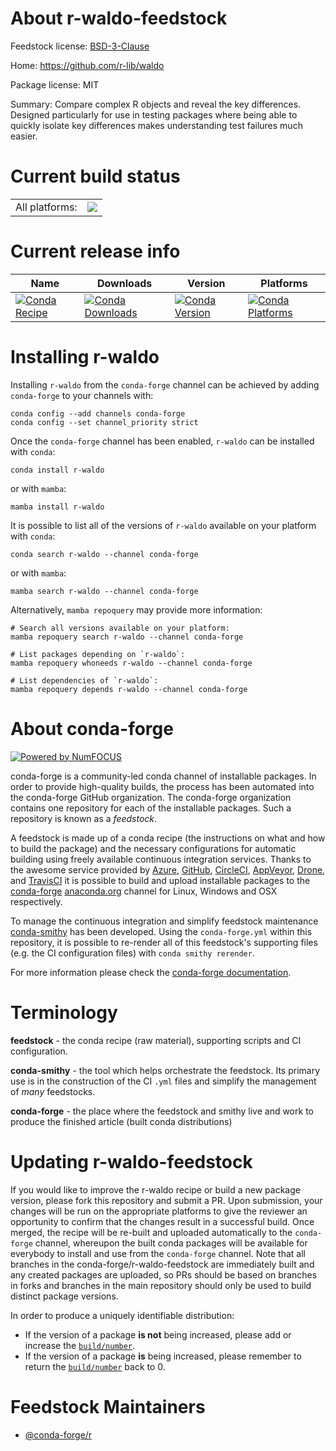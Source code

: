 About r-waldo-feedstock
=======================

Feedstock license: [BSD-3-Clause](https://github.com/conda-forge/r-waldo-feedstock/blob/main/LICENSE.txt)

Home: https://github.com/r-lib/waldo

Package license: MIT

Summary: Compare complex R objects and reveal the key differences.  Designed particularly for use in testing packages where being able to quickly isolate key differences makes understanding test failures much easier.

Current build status
====================


<table><tr><td>All platforms:</td>
    <td>
      <a href="https://dev.azure.com/conda-forge/feedstock-builds/_build/latest?definitionId=11031&branchName=main">
        <img src="https://dev.azure.com/conda-forge/feedstock-builds/_apis/build/status/r-waldo-feedstock?branchName=main">
      </a>
    </td>
  </tr>
</table>

Current release info
====================

| Name | Downloads | Version | Platforms |
| --- | --- | --- | --- |
| [![Conda Recipe](https://img.shields.io/badge/recipe-r--waldo-green.svg)](https://anaconda.org/conda-forge/r-waldo) | [![Conda Downloads](https://img.shields.io/conda/dn/conda-forge/r-waldo.svg)](https://anaconda.org/conda-forge/r-waldo) | [![Conda Version](https://img.shields.io/conda/vn/conda-forge/r-waldo.svg)](https://anaconda.org/conda-forge/r-waldo) | [![Conda Platforms](https://img.shields.io/conda/pn/conda-forge/r-waldo.svg)](https://anaconda.org/conda-forge/r-waldo) |

Installing r-waldo
==================

Installing `r-waldo` from the `conda-forge` channel can be achieved by adding `conda-forge` to your channels with:

```
conda config --add channels conda-forge
conda config --set channel_priority strict
```

Once the `conda-forge` channel has been enabled, `r-waldo` can be installed with `conda`:

```
conda install r-waldo
```

or with `mamba`:

```
mamba install r-waldo
```

It is possible to list all of the versions of `r-waldo` available on your platform with `conda`:

```
conda search r-waldo --channel conda-forge
```

or with `mamba`:

```
mamba search r-waldo --channel conda-forge
```

Alternatively, `mamba repoquery` may provide more information:

```
# Search all versions available on your platform:
mamba repoquery search r-waldo --channel conda-forge

# List packages depending on `r-waldo`:
mamba repoquery whoneeds r-waldo --channel conda-forge

# List dependencies of `r-waldo`:
mamba repoquery depends r-waldo --channel conda-forge
```


About conda-forge
=================

[![Powered by
NumFOCUS](https://img.shields.io/badge/powered%20by-NumFOCUS-orange.svg?style=flat&colorA=E1523D&colorB=007D8A)](https://numfocus.org)

conda-forge is a community-led conda channel of installable packages.
In order to provide high-quality builds, the process has been automated into the
conda-forge GitHub organization. The conda-forge organization contains one repository
for each of the installable packages. Such a repository is known as a *feedstock*.

A feedstock is made up of a conda recipe (the instructions on what and how to build
the package) and the necessary configurations for automatic building using freely
available continuous integration services. Thanks to the awesome service provided by
[Azure](https://azure.microsoft.com/en-us/services/devops/), [GitHub](https://github.com/),
[CircleCI](https://circleci.com/), [AppVeyor](https://www.appveyor.com/),
[Drone](https://cloud.drone.io/welcome), and [TravisCI](https://travis-ci.com/)
it is possible to build and upload installable packages to the
[conda-forge](https://anaconda.org/conda-forge) [anaconda.org](https://anaconda.org/)
channel for Linux, Windows and OSX respectively.

To manage the continuous integration and simplify feedstock maintenance
[conda-smithy](https://github.com/conda-forge/conda-smithy) has been developed.
Using the ``conda-forge.yml`` within this repository, it is possible to re-render all of
this feedstock's supporting files (e.g. the CI configuration files) with ``conda smithy rerender``.

For more information please check the [conda-forge documentation](https://conda-forge.org/docs/).

Terminology
===========

**feedstock** - the conda recipe (raw material), supporting scripts and CI configuration.

**conda-smithy** - the tool which helps orchestrate the feedstock.
                   Its primary use is in the construction of the CI ``.yml`` files
                   and simplify the management of *many* feedstocks.

**conda-forge** - the place where the feedstock and smithy live and work to
                  produce the finished article (built conda distributions)


Updating r-waldo-feedstock
==========================

If you would like to improve the r-waldo recipe or build a new
package version, please fork this repository and submit a PR. Upon submission,
your changes will be run on the appropriate platforms to give the reviewer an
opportunity to confirm that the changes result in a successful build. Once
merged, the recipe will be re-built and uploaded automatically to the
`conda-forge` channel, whereupon the built conda packages will be available for
everybody to install and use from the `conda-forge` channel.
Note that all branches in the conda-forge/r-waldo-feedstock are
immediately built and any created packages are uploaded, so PRs should be based
on branches in forks and branches in the main repository should only be used to
build distinct package versions.

In order to produce a uniquely identifiable distribution:
 * If the version of a package **is not** being increased, please add or increase
   the [``build/number``](https://docs.conda.io/projects/conda-build/en/latest/resources/define-metadata.html#build-number-and-string).
 * If the version of a package **is** being increased, please remember to return
   the [``build/number``](https://docs.conda.io/projects/conda-build/en/latest/resources/define-metadata.html#build-number-and-string)
   back to 0.

Feedstock Maintainers
=====================

* [@conda-forge/r](https://github.com/orgs/conda-forge/teams/r/)

